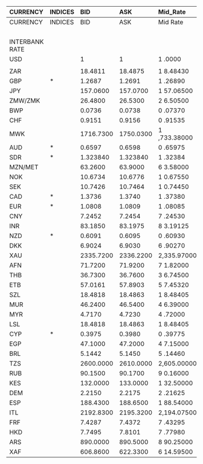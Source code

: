 | CURRENCY       | INDICES   | BID       | ASK       | Mid_Rate     | BID_1      | ASK_1      | Mid_Rate_1   |
|:---------------|:----------|:----------|:----------|:-------------|:-----------|:-----------|:-------------|
| CURRENCY       | INDICES   | BID       | ASK       | Mid Rate     | BID        | ASK        | Mid Rate     |
|                |           |           |           |              | ZiG        | ZiG        | ZiG          |
| INTERBANK RATE |           |           |           |              |            |            |              |
| USD            |           | 1         | 1         | 1 .0000      | 12.8936    | 13.5548    | 13.2242      |
|                |           |           |           |              |            |            |              |
| ZAR            |           | 18.4811   | 18.4875   | 1 8.48430    | 1.3634     | 1.4338     | 1.3986       |
| GBP            | *         | 1.2687    | 1.2691    | 1 .26890     | 16.3581    | 17.2023    | 16.7802      |
| JPY            |           | 157.0600  | 157.0700  | 1 57.06500   | 11.5870    | 12.1820    | 11.8845      |
| ZMW/ZMK        |           | 26.4800   | 26.5300   | 2 6.50500    | 1.9535     | 2.0576     | 2.0056       |
| BWP            |           | 0.0736    | 0.0738    | 0 .07370     | 0.9489     | 1.0003     | 0.9746       |
| CHF            |           | 0.9151    | 0.9156    | 0 .91535     | 11.7989    | 12.4107    | 12.1048      |
| MWK            |           | 1716.7300 | 1750.0300 | 1 ,733.38000 | 126.6510   | 135.7285   | 131.1898     |
| AUD            | *         | 0.6597    | 0.6598    | 0 .65975     | 8.5059     | 8.9434     | 8.7247       |
| SDR            | *         | 1.323840  | 1.323840  | 1 .32384     | 17.5067    | 17.5067    | 17.5067      |
| MZN/MET        |           | 63.2600   | 63.9000   | 6 3.58000    | 4.6669     | 4.9559     | 4.8114       |
| NOK            |           | 10.6734   | 10.6776   | 1 0.67550    | 0.7874     | 0.8281     | 0.8078       |
| SEK            |           | 10.7426   | 10.7464   | 1 0.74450    | 0.7925     | 0.8334     | 0.8130       |
| CAD            | *         | 1.3736    | 1.3740    | 1 .37380     | 0.1013     | 0.1065     | 0.1039       |
| EUR            | *         | 1.0808    | 1.0809    | 1 .08085     | 13.9354    | 14.6513    | 14.2934      |
| CNY            |           | 7.2452    | 7.2454    | 7 .24530     | 0.5345     | 0.5619     | 0.5482       |
| INR            |           | 83.1850   | 83.1975   | 8 3.19125    | 6.1369     | 6.4526     | 6.2948       |
| NZD            | *         | 0.6091    | 0.6095    | 0 .60930     | 7.8534     | 8.2616     | 8.0575       |
| DKK            |           | 6.9024    | 6.9030    | 6 .90270     | 0.5092     | 0.5353     | 0.5223       |
| XAU            |           | 2335.7200 | 2336.2200 | 2,335.97000  | 30115.8393 | 31666.9948 | 30891.4171   |
| AFN            |           | 71.7200   | 71.9200   | 7 1.82000    | 5.2911     | 5.5779     | 5.4345       |
| THB            |           | 36.7300   | 36.7600   | 3 6.74500    | 2.7097     | 2.8510     | 2.7804       |
| ETB            |           | 57.0161   | 57.8903   | 5 7.45320    | 4.2063     | 4.4898     | 4.3481       |
| SZL            |           | 18.4818   | 18.4863   | 1 8.48405    | 1.3634     | 1.4337     | 1.3986       |
| MUR            |           | 46.2400   | 46.5400   | 4 6.39000    | 3.4113     | 3.6095     | 3.5104       |
| MYR            |           | 4.7170    | 4.7230    | 4 .72000     | 0.3479     | 0.3663     | 0.3571       |
| LSL            |           | 18.4818   | 18.4863   | 1 8.48405    | 1.3634     | 1.4337     | 1.3986       |
| CYP            | *         | 0.3975    | 0.3980    | 0 .39775     | 0.0293     | 0.0308     | 0.0301       |
| EGP            |           | 47.1000   | 47.2000   | 4 7.15000    | 3.4747     | 3.6607     | 3.5677       |
| BRL            |           | 5.1442    | 5.1450    | 5 .14460     | 0.3795     | 0.3990     | 0.3893       |
| TZS            |           | 2600.0000 | 2610.0000 | 2,605.00000  | 191.8139   | 202.4260   | 197.1200     |
| RUB            |           | 90.1500   | 90.1700   | 9 0.16000    | 6.6507     | 6.9933     | 6.8220       |
| KES            |           | 132.0000  | 133.0000  | 1 32.50000   | 9.7382     | 10.3151    | 10.0267      |
| DEM            |           | 2.2150    | 2.2175    | 2 .21625     | 0.1634     | 0.1719     | 0.1677       |
| ESP            |           | 188.4300  | 188.6500  | 1 88.54000   | 13.9013    | 14.6312    | 14.2663      |
| ITL            |           | 2192.8300 | 2195.3200 | 2,194.07500  | 161.7751   | 170.2643   | 166.0197     |
| FRF            |           | 7.4287    | 7.4372    | 7 .43295     | 0.5480     | 0.5768     | 0.5624       |
| HKD            |           | 7.7495    | 7.8101    | 7 .77980     | 0.5717     | 0.6057     | 0.5887       |
| ARS            |           | 890.0000  | 890.5000  | 8 90.25000   | 65.6593    | 69.0652    | 67.3623      |
| XAF            |           | 606.8600  | 622.3300  | 6 14.59500   | 44.7708    | 48.2665    | 46.5187      |